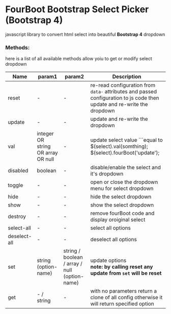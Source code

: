 **FourBoot Bootstrap Select Picker (Bootstrap 4)**
==========

javascript library to convert html select into beautiful **Bootstrap 4** dropdown

### Methods:
here is a list of all available methods allow yoiu to get or modify select dropdown


|Name|param1|param2|Description|
|--- |--- |--- |--- |
|reset|-|-|re-read configuration from ```data-``` attributes and passed configuration to js code then update and re-write the dropdown|
|update|-|-|update and re-write the dropdown|
|val|integer OR string OR array OR null|-|update select value ```equal to $(select).val(somthing); $(select).fourBoot('update');|
|disabled|boolean|-|disable/enable the select and it's dropdown|
|toggle|-|-|open or close the dropdown menu for select dropdown|
|hide|-|-|hide the select dropdown|
|show|-|-|show the select dropdown|
|destroy|-|-|remove fourBoot code and display oroiginal select|
|select-all|-|-|select all options|
|deselect-all|-|-|deselect all options|
|set|string&nbsp;&nbsp;&nbsp;&nbsp;<br>(option-name)|string / boolean / array / null (option-name)|update options <br>**note: by calling reset any update from ```set``` will be reset**|
|get|- / string|-|with no parameters return a clone of all config otherwise it will return specified option|
